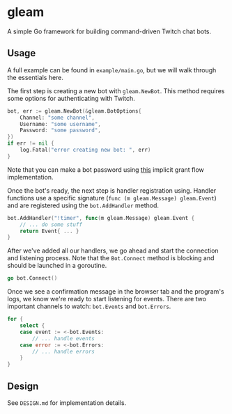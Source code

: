 # gleam

A simple Go framework for building command-driven Twitch chat bots.

## Usage

A full example can be found in `example/main.go`, but we will walk through
the essentials here.

The first step is creating a new bot with `gleam.NewBot`. This method requires
some options for authenticating with Twitch.

```go
bot, err := gleam.NewBot(&gleam.BotOptions{
    Channel: "some channel",
    Username: "some username",
    Password: "some password",
})
if err != nil {
    log.Fatal("error creating new bot: ", err)
}
```

Note that you can make a bot password using [this](https://twitchapps.com/tmi/)
implicit grant flow implementation.

Once the bot's ready, the next step is handler registration using. Handler
functions use a specific signature (`func (m gleam.Message) gleam.Event`) and
are registered using the `bot.AddHandler` method.

```go
bot.AddHandler("!timer", func(m gleam.Message) gleam.Event {
    // ... do some stuff
    return Event{ ... }
}
```

After we've added all our handlers, we go ahead and start the connection and
listening process. Note that the `Bot.Connect` method is blocking and should be
launched in a goroutine.

```go
go bot.Connect()
```

Once we see a confirmation message in the browser tab and the program's logs,
we know we're ready to start listening for events. There are two important
channels to watch: `bot.Events` and `bot.Errors`.

```go
for {
    select {
    case event := <-bot.Events:
        // ... handle events
    case error := <-bot.Errors:
        // ... handle errors
    }
}
```

## Design

See `DESIGN.md` for implementation details.
